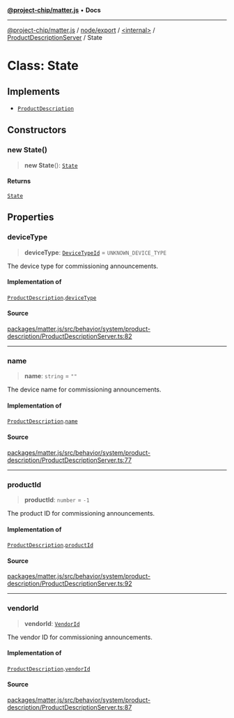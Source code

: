 [**@project-chip/matter.js**](../../../../../../README.md) • **Docs**

***

[@project-chip/matter.js](../../../../../../modules.md) / [node/export](../../../../README.md) / [\<internal\>](../../../README.md) / [ProductDescriptionServer](../README.md) / State

# Class: State

## Implements

- [`ProductDescription`](../../../../../../behavior/cluster/export/-internal-/interfaces/ProductDescription.md)

## Constructors

### new State()

> **new State**(): [`State`](State.md)

#### Returns

[`State`](State.md)

## Properties

### deviceType

> **deviceType**: [`DeviceTypeId`](../../../../../../datatype/export/README.md#devicetypeid) = `UNKNOWN_DEVICE_TYPE`

The device type for commissioning announcements.

#### Implementation of

[`ProductDescription`](../../../../../../behavior/cluster/export/-internal-/interfaces/ProductDescription.md).[`deviceType`](../../../../../../behavior/cluster/export/-internal-/interfaces/ProductDescription.md#devicetype)

#### Source

[packages/matter.js/src/behavior/system/product-description/ProductDescriptionServer.ts:82](https://github.com/project-chip/matter.js/blob/7a8cbb56b87d4ccf34bec5a9a95ab40a1711324f/packages/matter.js/src/behavior/system/product-description/ProductDescriptionServer.ts#L82)

***

### name

> **name**: `string` = `""`

The device name for commissioning announcements.

#### Implementation of

[`ProductDescription`](../../../../../../behavior/cluster/export/-internal-/interfaces/ProductDescription.md).[`name`](../../../../../../behavior/cluster/export/-internal-/interfaces/ProductDescription.md#name)

#### Source

[packages/matter.js/src/behavior/system/product-description/ProductDescriptionServer.ts:77](https://github.com/project-chip/matter.js/blob/7a8cbb56b87d4ccf34bec5a9a95ab40a1711324f/packages/matter.js/src/behavior/system/product-description/ProductDescriptionServer.ts#L77)

***

### productId

> **productId**: `number` = `-1`

The product ID for commissioning announcements.

#### Implementation of

[`ProductDescription`](../../../../../../behavior/cluster/export/-internal-/interfaces/ProductDescription.md).[`productId`](../../../../../../behavior/cluster/export/-internal-/interfaces/ProductDescription.md#productid)

#### Source

[packages/matter.js/src/behavior/system/product-description/ProductDescriptionServer.ts:92](https://github.com/project-chip/matter.js/blob/7a8cbb56b87d4ccf34bec5a9a95ab40a1711324f/packages/matter.js/src/behavior/system/product-description/ProductDescriptionServer.ts#L92)

***

### vendorId

> **vendorId**: [`VendorId`](../../../../../../datatype/export/README.md#vendorid)

The vendor ID for commissioning announcements.

#### Implementation of

[`ProductDescription`](../../../../../../behavior/cluster/export/-internal-/interfaces/ProductDescription.md).[`vendorId`](../../../../../../behavior/cluster/export/-internal-/interfaces/ProductDescription.md#vendorid)

#### Source

[packages/matter.js/src/behavior/system/product-description/ProductDescriptionServer.ts:87](https://github.com/project-chip/matter.js/blob/7a8cbb56b87d4ccf34bec5a9a95ab40a1711324f/packages/matter.js/src/behavior/system/product-description/ProductDescriptionServer.ts#L87)
